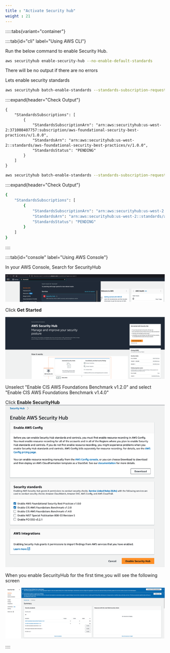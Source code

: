```yaml
---
title : "Activate Security hub"
weight : 21
---
```





:::::tabs{variant="container"}

::::tab{id="cli" label="Using AWS CLI"}


Run the below command to enable Security Hub.


```bash
aws securityhub enable-security-hub --no-enable-default-standards
```
There will be no output if there are no errors

Lets enable security standards


```bash
aws securityhub batch-enable-standards --standards-subscription-requests '[{"StandardsArn":"arn:aws:securityhub:us-west-2::standards/aws-foundational-security-best-practices/v/1.0.0"}]'  
```

::::expand{header="Check Output"}

```
{
    "StandardsSubscriptions": [
        {
            "StandardsSubscriptionArn": "arn:aws:securityhub:us-west-2:371008407757:subscription/aws-foundational-security-best-practices/v/1.0.0",
            "StandardsArn": "arn:aws:securityhub:us-west-2::standards/aws-foundational-security-best-practices/v/1.0.0",
            "StandardsStatus": "PENDING"
        }
    ]
}
```
```bash
aws securityhub batch-enable-standards --standards-subscription-requests '[{"StandardsArn":"arn:aws:securityhub:us-west-2::standards/aws-foundational-security-best-practices/v/1.0.0"}]'  
```

::::expand{header="Check Output"}
```bash
{
    "StandardsSubscriptions": [
        {
            "StandardsSubscriptionArn": "arn:aws:securityhub:us-west-2:371008407757:subscription/aws-foundational-security-best-practices/v/1.0.0",
            "StandardsArn": "arn:aws:securityhub:us-west-2::standards/aws-foundational-security-best-practices/v/1.0.0",
            "StandardsStatus": "PENDING"
        }
    ]
}

```



::::

::::tab{id="console" label="Using AWS Console"}

In your AWS Console, Search for SecurityHub

![Search for SecurityHub](/static/images/image-security/devsecops-inspector/SecurityHub-search.png)

Click **Get Started**

![Security Hub Get Started](/static/images/image-security/devsecops-inspector/SecurityHub-goto.png)

Unselect "Enable CIS AWS Foundations Benchmark v1.2.0"  and select "Enable CIS AWS Foundations Benchmark v1.4.0"

Click **Enable SecurityHub**
![Enable Security Hub](/static/images/image-security/devsecops-inspector/SecurityHub-enable.png)


When you enable SecurityHub for the first time,you will see the following screen

![Security Hub Enabled](/static/images/image-security/devsecops-inspector/SecurityHub-enabled.png)

::::
